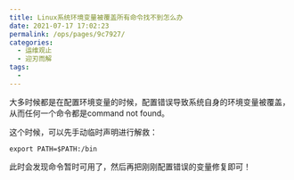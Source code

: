 ```yaml
---
title: Linux系统环境变量被覆盖所有命令找不到怎么办
date: 2021-07-17 17:02:23
permalink: /ops/pages/9c7927/
categories:
  - 运维观止
  - 迎刃而解
tags:
  - 
---
```


大多时候都是在配置环境变量的时候，配置错误导致系统自身的环境变量被覆盖，从而任何一个命令都是command not found。

这个时候，可以先手动临时声明进行解救：

```shell
export PATH=$PATH:/bin
```

此时会发现命令暂时可用了，然后再把刚刚配置错误的变量修复即可！

